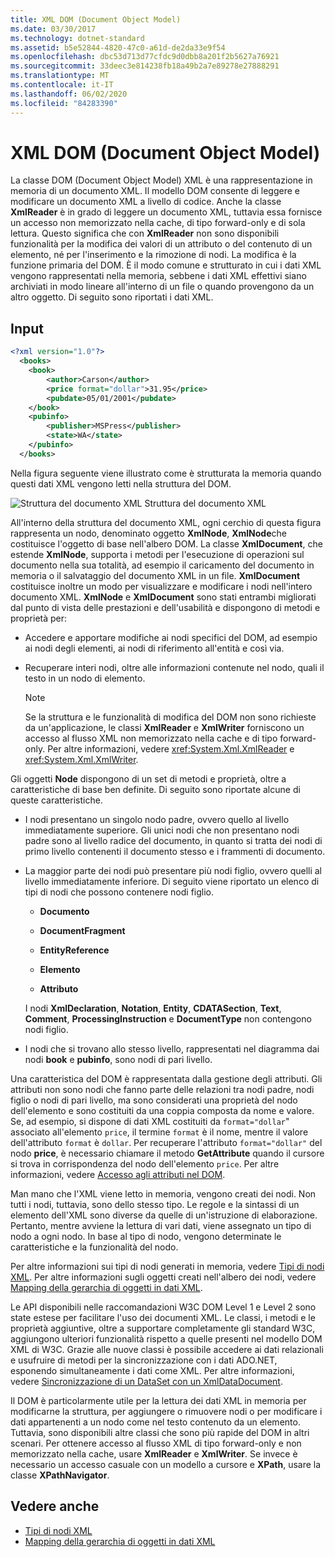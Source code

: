 ```yaml
---
title: XML DOM (Document Object Model)
ms.date: 03/30/2017
ms.technology: dotnet-standard
ms.assetid: b5e52844-4820-47c0-a61d-de2da33e9f54
ms.openlocfilehash: dbc53d713d77cfdc9d0dbb8a201f2b5627a76921
ms.sourcegitcommit: 33deec3e814238fb18a49b2a7e89278e27888291
ms.translationtype: MT
ms.contentlocale: it-IT
ms.lasthandoff: 06/02/2020
ms.locfileid: "84283390"
---
```

# <a name="xml-document-object-model-dom"></a>XML DOM (Document Object Model)

La classe DOM (Document Object Model) XML è una rappresentazione in memoria di un documento XML. Il modello DOM consente di leggere e modificare un documento XML a livello di codice. Anche la classe **XmlReader** è in grado di leggere un documento XML, tuttavia essa fornisce un accesso non memorizzato nella cache, di tipo forward-only e di sola lettura. Questo significa che con **XmlReader** non sono disponibili funzionalità per la modifica dei valori di un attributo o del contenuto di un elemento, né per l'inserimento e la rimozione di nodi. La modifica è la funzione primaria del DOM. È il modo comune e strutturato in cui i dati XML vengono rappresentati nella memoria, sebbene i dati XML effettivi siano archiviati in modo lineare all'interno di un file o quando provengono da un altro oggetto. Di seguito sono riportati i dati XML.

## <a name="input"></a>Input

```xml
<?xml version="1.0"?>
  <books>
    <book>
        <author>Carson</author>
        <price format="dollar">31.95</price>
        <pubdate>05/01/2001</pubdate>
    </book>
    <pubinfo>
        <publisher>MSPress</publisher>
        <state>WA</state>
    </pubinfo>
  </books>
```

Nella figura seguente viene illustrato come è strutturata la memoria quando questi dati XML vengono letti nella struttura del DOM.

![Struttura del documento XML](media/xml-to-domtree.gif "XML_To_DOMTree") Struttura del documento XML

All'interno della struttura del documento XML, ogni cerchio di questa figura rappresenta un nodo, denominato oggetto **XmlNode**, **XmlNode**che costituisce l'oggetto di base nell'albero DOM. La classe **XmlDocument**, che estende **XmlNode**, supporta i metodi per l'esecuzione di operazioni sul documento nella sua totalità, ad esempio il caricamento del documento in memoria o il salvataggio del documento XML in un file. **XmlDocument** costituisce inoltre un modo per visualizzare e modificare i nodi nell'intero documento XML. **XmlNode** e **XmlDocument** sono stati entrambi migliorati dal punto di vista delle prestazioni e dell'usabilità e dispongono di metodi e proprietà per:

- Accedere e apportare modifiche ai nodi specifici del DOM, ad esempio ai nodi degli elementi, ai nodi di riferimento all'entità e così via.

- Recuperare interi nodi, oltre alle informazioni contenute nel nodo, quali il testo in un nodo di elemento.

  > [!NOTE]
  > Se la struttura e le funzionalità di modifica del DOM non sono richieste da un'applicazione, le classi **XmlReader** e **XmlWriter** forniscono un accesso al flusso XML non memorizzato nella cache e di tipo forward-only. Per altre informazioni, vedere <xref:System.Xml.XmlReader> e <xref:System.Xml.XmlWriter>.

Gli oggetti **Node** dispongono di un set di metodi e proprietà, oltre a caratteristiche di base ben definite. Di seguito sono riportate alcune di queste caratteristiche.

- I nodi presentano un singolo nodo padre, ovvero quello al livello immediatamente superiore. Gli unici nodi che non presentano nodi padre sono al livello radice del documento, in quanto si tratta dei nodi di primo livello contenenti il documento stesso e i frammenti di documento.

- La maggior parte dei nodi può presentare più nodi figlio, ovvero quelli al livello immediatamente inferiore. Di seguito viene riportato un elenco di tipi di nodi che possono contenere nodi figlio.

  - **Documento**

  - **DocumentFragment**

  - **EntityReference**

  - **Elemento**

  - **Attributo**

  I nodi **XmlDeclaration**, **Notation**, **Entity**, **CDATASection**, **Text**, **Comment**, **ProcessingInstruction** e **DocumentType** non contengono nodi figlio.

- I nodi che si trovano allo stesso livello, rappresentati nel diagramma dai nodi **book** e **pubinfo**, sono nodi di pari livello.

Una caratteristica del DOM è rappresentata dalla gestione degli attributi. Gli attributi non sono nodi che fanno parte delle relazioni tra nodi padre, nodi figlio o nodi di pari livello, ma sono considerati una proprietà del nodo dell'elemento e sono costituiti da una coppia composta da nome e valore. Se, ad esempio, si dispone di dati XML costituiti da `format="dollar`" associato all'elemento `price`, il termine `format` è il nome, mentre il valore dell'attributo `format` è `dollar`. Per recuperare l'attributo `format="dollar"` del nodo **price**, è necessario chiamare il metodo **GetAttribute** quando il cursore si trova in corrispondenza del nodo dell'elemento `price`. Per altre informazioni, vedere [Accesso agli attributi nel DOM](accessing-attributes-in-the-dom.md).

Man mano che l'XML viene letto in memoria, vengono creati dei nodi. Non tutti i nodi, tuttavia, sono dello stesso tipo. Le regole e la sintassi di un elemento dell'XML sono diverse da quelle di un'istruzione di elaborazione. Pertanto, mentre avviene la lettura di vari dati, viene assegnato un tipo di nodo a ogni nodo. In base al tipo di nodo, vengono determinate le caratteristiche e la funzionalità del nodo.

Per altre informazioni sui tipi di nodi generati in memoria, vedere [Tipi di nodi XML](types-of-xml-nodes.md). Per altre informazioni sugli oggetti creati nell'albero dei nodi, vedere [Mapping della gerarchia di oggetti in dati XML](mapping-the-object-hierarchy-to-xml-data.md).

Le API disponibili nelle raccomandazioni W3C DOM Level 1 e Level 2 sono state estese per facilitare l'uso dei documenti XML. Le classi, i metodi e le proprietà aggiuntive, oltre a supportare completamente gli standard W3C, aggiungono ulteriori funzionalità rispetto a quelle presenti nel modello DOM XML di W3C. Grazie alle nuove classi è possibile accedere ai dati relazionali e usufruire di metodi per la sincronizzazione con i dati ADO.NET, esponendo simultaneamente i dati come XML. Per altre informazioni, vedere [Sincronizzazione di un DataSet con un XmlDataDocument](../../../framework/data/adonet/dataset-datatable-dataview/dataset-and-xmldatadocument-synchronization.md).

Il DOM è particolarmente utile per la lettura dei dati XML in memoria per modificarne la struttura, per aggiungere o rimuovere nodi o per modificare i dati appartenenti a un nodo come nel testo contenuto da un elemento. Tuttavia, sono disponibili altre classi che sono più rapide del DOM in altri scenari. Per ottenere accesso al flusso XML di tipo forward-only e non memorizzato nella cache, usare **XmlReader** e **XmlWriter**. Se invece è necessario un accesso casuale con un modello a cursore e **XPath**, usare la classe **XPathNavigator**.

## <a name="see-also"></a>Vedere anche

- [Tipi di nodi XML](types-of-xml-nodes.md)
- [Mapping della gerarchia di oggetti in dati XML](mapping-the-object-hierarchy-to-xml-data.md)
